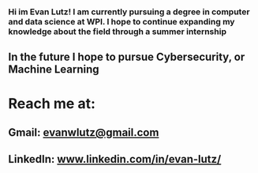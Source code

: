 ### Hi im Evan Lutz! I am currently pursuing a degree in computer and data science at WPI. I hope to continue expanding my knowledge about the field through a summer internship

## In the future I hope to pursue Cybersecurity, or Machine Learning

# Reach me at:
## Gmail: evanwlutz@gmail.com
## LinkedIn: www.linkedin.com/in/evan-lutz/
<!--
**evlutz/evlutz** is a ✨ _special_ ✨ repository because its `README.md` (this file) appears on your GitHub profile.

Here are some ideas to get you started:

- 🔭 I’m currently working on ...
- 🌱 I’m currently learning ...
- 👯 I’m looking to collaborate on ...
- 🤔 I’m looking for help with ...
- 💬 Ask me about ...
- 📫 How to reach me: ...
- 😄 Pronouns: ...
- ⚡ Fun fact: ...
-->
